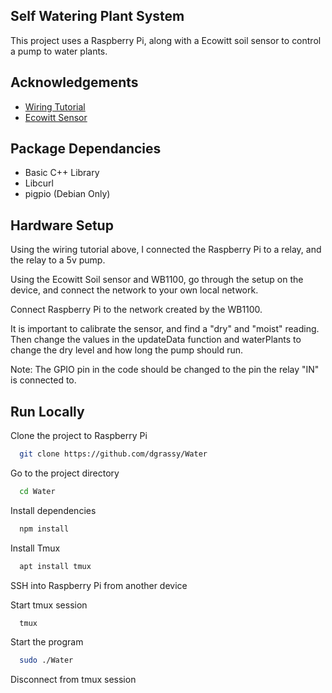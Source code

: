 ## Self Watering Plant System

This project uses a Raspberry Pi, along with a Ecowitt soil sensor to control a pump to water plants. 


## Acknowledgements

 - [Wiring Tutorial](https://docs.viam.com/tutorials/projects/make-a-plant-watering-robot/)
 - [Ecowitt Sensor](https://www.amazon.com/ECOWITT-Moisture-Sensor-Humidity-Tester/dp/B07JM621R3?source=ps-sl-shoppingads-lpcontext&ref_=fplfs&psc=1&smid=A13RMNHJJ617OY)


## Package Dependancies
 * Basic C++ Library
 * Libcurl
 * pigpio (Debian Only)

## Hardware Setup
Using the wiring tutorial above, I connected the Raspberry Pi to a relay, and the relay to a 5v pump. 

Using the Ecowitt Soil sensor and WB1100, go through the setup on the device, and connect the network to your own local network. 

Connect Raspberry Pi to the network created by the WB1100.

It is important to calibrate the sensor, and find a "dry" and "moist" reading. Then change the values in the updateData function and waterPlants to change the dry level and how long the pump should run.

Note: The GPIO pin in the code should be changed to the pin the relay "IN" is connected to.

## Run Locally

Clone the project to Raspberry Pi

```bash
  git clone https://github.com/dgrassy/Water
```

Go to the project directory

```bash
  cd Water
```

Install dependencies

```bash
  npm install
```

Install Tmux

```bash
  apt install tmux
```

SSH into Raspberry Pi from another device

Start tmux session

```bash
  tmux
```

Start the program

```bash
  sudo ./Water
```

Disconnect from tmux session
